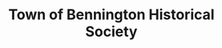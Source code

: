 ---
layout: repo
title: "Town of Bennington Historical Society"
id: 19500
permalink: repos/19500/
---